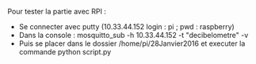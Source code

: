 Pour tester la partie avec RPI : 

- Se connecter avec putty (10.33.44.152 login : pi ; pwd : raspberry)
- Dans la console : mosquitto_sub -h 10.33.44.152 -t "decibelometre" -v
- Puis se placer dans le dossier /home/pi/28Janvier2016 et executer la commande python script.py